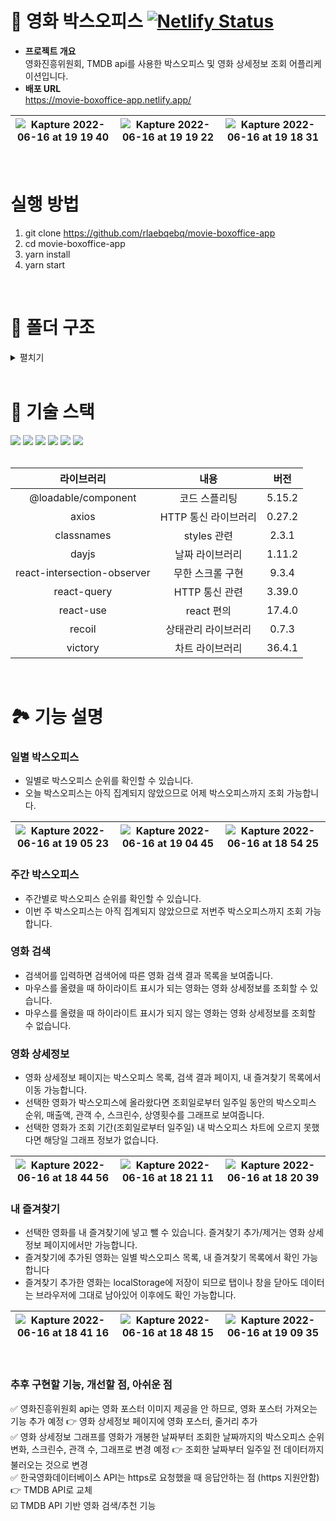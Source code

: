 # 🍿 영화 박스오피스 [![Netlify Status](https://api.netlify.com/api/v1/badges/44138556-c9f2-4b7c-8702-85f6c4337beb/deploy-status)](https://app.netlify.com/sites/movie-boxoffice-app/deploys)

- **프로젝트 개요** <br/>
영화진흥위원회, TMDB api를 사용한 박스오피스 및 영화 상세정보 조회 어플리케이션입니다.
- **배포 URL** <br/> https://movie-boxoffice-app.netlify.app/

|![Kapture 2022-06-16 at 19 19 40](https://user-images.githubusercontent.com/50236673/174049693-3ccab5a3-7e7a-4e08-a4e5-b6337f724ac0.gif)|![Kapture 2022-06-16 at 19 19 22](https://user-images.githubusercontent.com/50236673/174049557-040632f8-b702-41bd-8cbc-8644da3dca36.gif)|![Kapture 2022-06-16 at 19 18 31](https://user-images.githubusercontent.com/50236673/174049457-69c149f2-e573-47fc-81d4-8fb752d2ccf2.gif)
|:---:|:---:|:---:|

<br/>

# 실행 방법
1. git clone https://github.com/rlaebqebq/movie-boxoffice-app
2. cd movie-boxoffice-app
3. yarn install
4. yarn start

<br/>

# 📁 폴더 구조
<details>
<summary>펼치기</summary>

📦src<br />
 ┣ 📂assets<br />
 ┃ ┣ 📂svg<br />
 ┃ ┃ ┣ 📜arrow-down.svg<br />
 ┃ ┃ ┣ 📜arrow-left-long.svg<br />
 ┃ ┃ ┣ 📜arrow-left.svg<br />
 ┃ ┃ ┣ 📜arrow-right.svg<br />
 ┃ ┃ ┣ 📜arrow-up.svg<br />
 ┃ ┃ ┣ 📜bars.svg<br />
 ┃ ┃ ┣ 📜bookmark.svg<br />
 ┃ ┃ ┣ 📜film.svg<br />
 ┃ ┃ ┣ 📜house.svg<br />
 ┃ ┃ ┣ 📜index.ts<br />
 ┃ ┃ ┣ 📜magnifying-glass.svg<br />
 ┃ ┃ ┣ 📜ranking-star.svg<br />
 ┃ ┃ ┣ 📜spinner.svg<br />
 ┃ ┃ ┣ 📜ticket.svg<br />
 ┃ ┃ ┣ 📜user.svg<br />
 ┃ ┃ ┗ 📜xmark.svg<br />
 ┃ ┣ 📜.DS_Store<br />
 ┃ ┣ 📜emptyPoster.png<br />
 ┃ ┗ 📜userImage.png<br />
 ┣ 📂components<br />
 ┃ ┣ 📂Dropdown<br />
 ┃ ┃ ┣ 📜dropdown.module.scss<br />
 ┃ ┃ ┗ 📜index.tsx<br />
 ┃ ┣ 📂Loading<br />
 ┃ ┃ ┣ 📜.DS_Store<br />
 ┃ ┃ ┣ 📜index.tsx<br />
 ┃ ┃ ┗ 📜loading.module.scss<br />
 ┃ ┣ 📂MovieCard<br />
 ┃ ┃ ┣ 📜index.tsx<br />
 ┃ ┃ ┗ 📜movieCard.module.scss<br />
 ┃ ┣ 📂Toggle<br />
 ┃ ┃ ┣ 📜index.tsx<br />
 ┃ ┃ ┗ 📜toggle.module.scss<br />
 ┃ ┗ 📜.DS_Store<br />
 ┣ 📂hooks<br />
 ┃ ┣ 📂query<br />
 ┃ ┃ ┣ 📜index.ts<br />
 ┃ ┃ ┣ 📜kobisQuery.ts<br />
 ┃ ┃ ┣ 📜koreafilmQuery.ts<br />
 ┃ ┃ ┗ 📜tmdbQuery.ts<br />
 ┃ ┣ 📂state<br />
 ┃ ┃ ┗ 📜index.ts<br />
 ┃ ┗ 📂worker<br />
 ┃ ┃ ┣ 📜axios.ts<br />
 ┃ ┃ ┣ 📜index.tsx<br />
 ┃ ┃ ┣ 📜useAxios.tsx<br />
 ┃ ┃ ┗ 📜useAxiosCore.tsx<br />
 ┣ 📂routes<br />
 ┃ ┣ 📂Gnb<br />
 ┃ ┃ ┣ 📜gnb.module.scss<br />
 ┃ ┃ ┗ 📜index.tsx<br />
 ┃ ┣ 📂Main<br />
 ┃ ┃ ┣ 📂Boxoffice<br />
 ┃ ┃ ┃ ┣ 📂DailyBoxoffice<br />
 ┃ ┃ ┃ ┃ ┣ 📜boxofficeList.tsx<br />
 ┃ ┃ ┃ ┃ ┗ 📜index.tsx<br />
 ┃ ┃ ┃ ┣ 📂WeeklyBoxoffice<br />
 ┃ ┃ ┃ ┃ ┣ 📜boxofficeList.tsx<br />
 ┃ ┃ ┃ ┃ ┗ 📜index.tsx<br />
 ┃ ┃ ┃ ┣ 📜boxoffice.module.sc<br />ss
 ┃ ┃ ┃ ┗ 📜boxofficeList.tsx<br />
 ┃ ┃ ┣ 📂SearchBar<br />
 ┃ ┃ ┃ ┣ 📜index.tsx<br />
 ┃ ┃ ┃ ┗ 📜searchBar.module.sc<br />ss
 ┃ ┃ ┣ 📜index.tsx<br />
 ┃ ┃ ┗ 📜main.module.scss<br />
 ┃ ┣ 📂MovieDetail<br />
 ┃ ┃ ┣ 📂BoxofficeRecord<br />
 ┃ ┃ ┃ ┣ 📜drawGraph.tsx<br />
 ┃ ┃ ┃ ┣ 📜index.tsx<br />
 ┃ ┃ ┃ ┣ 📜recordGraphStyle.ts<br />
 ┃ ┃ ┃ ┗ 📜recordItem.ts<br />
 ┃ ┃ ┣ 📂Movieinfo<br />
 ┃ ┃ ┃ ┣ 📜genreDict.ts<br />
 ┃ ┃ ┃ ┣ 📜index.ts<br />
 ┃ ┃ ┃ ┣ 📜infoCompany.tsx<br />
 ┃ ┃ ┃ ┣ 📜infoGenre.tsx<br />
 ┃ ┃ ┃ ┣ 📜infoPlot.tsx<br />
 ┃ ┃ ┃ ┣ 📜infoTags.tsx<br />
 ┃ ┃ ┃ ┗ 📜infoTitle.tsx<br />
 ┃ ┃ ┣ 📜index.tsx<br />
 ┃ ┃ ┗ 📜movieDetail.module.sc<br />ss
 ┃ ┣ 📂MyBookmark<br />
 ┃ ┃ ┣ 📜bookmarkItem.tsx<br />
 ┃ ┃ ┣ 📜index.tsx<br />
 ┃ ┃ ┗ 📜myBookmark.module.scs<br />s
 ┃ ┣ 📂SearchResult<br />
 ┃ ┃ ┣ 📂MovieList<br />
 ┃ ┃ ┃ ┗ 📜index.tsx<br />
 ┃ ┃ ┣ 📂MoviePages<br />
 ┃ ┃ ┃ ┗ 📜index.tsx<br />
 ┃ ┃ ┣ 📜index.tsx<br />
 ┃ ┃ ┗ 📜searchResult.module.s<br />css
 ┃ ┣ 📜index.tsx<br />
 ┃ ┗ 📜routes.module.scss<br />
 ┣ 📂states<br />
 ┃ ┣ 📜bookmark.ts<br />
 ┃ ┣ 📜date.ts<br />
 ┃ ┣ 📜dropdown.ts<br />
 ┃ ┣ 📜index.ts<br />
 ┃ ┣ 📜movie.ts<br />
 ┃ ┗ 📜toggle.ts<br />
 ┣ 📂styles<br />
 ┃ ┣ 📂base<br />
 ┃ ┃ ┣ 📜_fonts.scss<br />
 ┃ ┃ ┣ 📜_more.scss<br />
 ┃ ┃ ┣ 📜_reset.scss<br />
 ┃ ┃ ┗ 📜font.ts<br />
 ┃ ┣ 📂constants<br />
 ┃ ┃ ┗ 📜_colors.scss<br />
 ┃ ┣ 📂mixins<br />
 ┃ ┃ ┗ 📜_flexbox.scss<br />
 ┃ ┗ 📜index.scss<br />
 ┣ 📂types<br />
 ┃ ┣ 📜bookmark.d.ts<br />
 ┃ ┣ 📜commonBoxoffice.d.ts<br />
 ┃ ┣ 📜dailyBoxoffice.d.ts<br />
 ┃ ┣ 📜index.ts<br />
 ┃ ┣ 📜movie.d.ts<br />
 ┃ ┣ 📜movieInfo.d.ts<br />
 ┃ ┣ 📜moviePoster.d.ts<br />
 ┃ ┣ 📜searchMovie.d.ts<br />
 ┃ ┣ 📜tmdbImage.d.ts<br />
 ┃ ┣ 📜weekRecord.d.ts<br />
 ┃ ┗ 📜weeklyBoxoffice.d.ts<br />
 ┣ 📂utils<br />
 ┃ ┣ 📜calcWeek.ts<br />
 ┃ ┣ 📜kobis.ts<br />
 ┃ ┣ 📜koreafilm.ts<br />
 ┃ ┣ 📜localStorage.ts<br />
 ┃ ┣ 📜tmdb.ts<br />
 ┃ ┗ 📜url.ts<br />
 ┣ 📜index.tsx<br />
 ┣ 📜react-app-env.d.ts<br />
 ┣ 📜reportWebVitals.ts<br />
 ┗ 📜setupTests.ts<br />

</details>

<br/>

# 🔨 기술 스택
<div align="left">
<img src="https://img.shields.io/badge/HTML5-E34F26?style=flat-square&logo=HTML5&logoColor=white"/>
<img src="https://img.shields.io/badge/CSS3-1572B6?style=flat-square&logo=CSS3&logoColor=white"/>
<img src="https://img.shields.io/badge/Sass-CC6699?style=flat-square&logo=Sass&logoColor=white"/>
<img src="https://img.shields.io/badge/TypeScript-3178C6?style=flat-square&logo=TypeScript&logoColor=white"/>
<img src="https://img.shields.io/badge/React-61DAFB?style=flat-square&logo=React&logoColor=white"/>
<img src="https://img.shields.io/badge/Recoil-764ABC?style=flat-square&logo=Recoil&logoColor=white"/>
</div>
<br/>

|라이브러리|내용|버전|
|:---:|:---:|:---:|
| @loadable/component | 코드 스플리팅 | 5.15.2 |
| axios | HTTP 통신 라이브러리 | 0.27.2 |
| classnames | styles 관련 | 2.3.1 |
| dayjs | 날짜 라이브러리 | 1.11.2 |
| react-intersection-observer | 무한 스크롤 구현 | 9.3.4 |
| react-query | HTTP 통신 관련 | 3.39.0 |
| react-use | react 편의 | 17.4.0 |
| recoil | 상태관리 라이브러리 | 0.7.3 |
| victory | 차트 라이브러리 | 36.4.1 |

<br/>

# 🏞 기능 설명

### 일별 박스오피스
- 일별로 박스오피스 순위를 확인할 수 있습니다.
- 오늘 박스오피스는 아직 집계되지 않았으므로 어제 박스오피스까지 조회 가능합니다.

|![Kapture 2022-06-16 at 19 05 23](https://user-images.githubusercontent.com/50236673/174047080-a272e434-a734-461d-bec1-39897f6e2727.gif)|![Kapture 2022-06-16 at 19 04 45](https://user-images.githubusercontent.com/50236673/174047221-f3695cf9-30d6-447a-bcfd-4a7e906bf2da.gif)|![Kapture 2022-06-16 at 18 54 25](https://user-images.githubusercontent.com/50236673/174046527-db8b661c-01a0-40b6-8398-1544c92e79aa.gif)|
|:---:|:---:|:---:|

### 주간 박스오피스
- 주간별로 박스오피스 순위를 확인할 수 있습니다.
- 이번 주 박스오피스는 아직 집계되지 않았으므로 저번주 박스오피스까지 조회 가능합니다.

### 영화 검색
- 검색어를 입력하면 검색어에 따른 영화 검색 결과 목록을 보여줍니다.
- 마우스를 올렸을 때 하이라이트 표시가 되는 영화는 영화 상세정보를 조회할 수 있습니다.
- 마우스를 올렸을 때 하이라이트 표시가 되지 않는 영화는 영화 상세정보를 조회할 수 없습니다.

### 영화 상세정보
- 영화 상세정보 페이지는 박스오피스 목록, 검색 결과 페이지, 내 즐겨찾기 목록에서 이동 가능합니다.
- 선택한 영화가 박스오피스에 올라왔다면 조회일로부터 일주일 동안의 박스오피스 순위, 매출액, 관객 수, 스크린수, 상영횟수를 그래프로 보여줍니다.
- 선택한 영화가 조회 기간(조회일로부터 일주일) 내 박스오피스 차트에 오르지 못했다면 해당일 그래프 정보가 없습니다.

|![Kapture 2022-06-16 at 18 44 56](https://user-images.githubusercontent.com/50236673/174043083-94d2dc3b-d2d8-4a3d-a896-4b9bcae37163.gif)|![Kapture 2022-06-16 at 18 21 11](https://user-images.githubusercontent.com/50236673/174038177-4b1f7968-c0ee-4928-81f9-57c119bc2dbc.gif)|![Kapture 2022-06-16 at 18 20 39](https://user-images.githubusercontent.com/50236673/174038138-944f6d94-8d8a-4851-8062-3c4b4cd9130b.gif)|
|:---:|:---:|:---:|

### 내 즐겨찾기
- 선택한 영화를 내 즐겨찾기에 넣고 뺄 수 있습니다. 즐겨찾기 추가/제거는 영화 상세정보 페이지에서만 가능합니다.
- 즐겨찾기에 추가된 영화는 일별 박스오피스 목록, 내 즐겨찾기 목록에서 확인 가능합니다
- 즐겨찾기 추가한 영화는 localStorage에 저장이 되므로 탭이나 창을 닫아도 데이터는 브라우저에 그대로 남아있어 이후에도 확인 가능합니다.

|![Kapture 2022-06-16 at 18 41 16](https://user-images.githubusercontent.com/50236673/174042335-5348e6ad-cc1c-47cc-9d80-47400f8aca1a.gif)|![Kapture 2022-06-16 at 18 48 15](https://user-images.githubusercontent.com/50236673/174043987-fc9d7721-0cad-4425-aa4c-e833a2cd2f37.gif)|![Kapture 2022-06-16 at 19 09 35](https://user-images.githubusercontent.com/50236673/174049416-5abfb024-a510-46f9-83b4-5195756b5019.gif)|
|:---:|:---:|:---:|

<br />

### 추후 구현할 기능, 개선할 점, 아쉬운 점
✅ 영화진흥위원회 api는 영화 포스터 이미지 제공을 안 하므로, 영화 포스터 가져오는 기능 추가 예정 👉 영화 상세정보 페이지에 영화 포스터, 줄거리 추가<br />
✅ 영화 상세정보 그래프를 영화가 개봉한 날짜부터 조회한 날짜까지의 박스오피스 순위 변화, 스크린수, 관객 수, 그래프로 변경 예정 👉 조회한 날짜부터 일주일 전 데이터까지 불러오는 것으로 변경<br />
✅ 한국영화데이터베이스 API는 https로 요청했을 때 응답안하는 점 (https 지원안함) 👉 TMDB API로 교체<br />
☑️ TMDB API 기반 영화 검색/추천 기능
